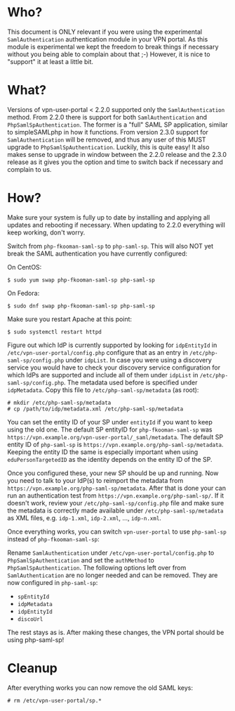 # Who?

This document is ONLY relevant if you were using the experimental 
`SamlAuthentication` authentication module in your VPN portal. As this module 
is experimental we kept the freedom to break things if necessary without you 
being able to complain about that ;-) However, it is nice to "support" it at 
least a little bit.

# What?

Versions of vpn-user-portal < 2.2.0 supported only the `SamlAuthentication`
method. From 2.2.0 there is support for both `SamlAuthentication` and 
`PhpSamlSpAuthentication`. The former is a "full" SAML SP application, similar 
to simpleSAMLphp in how it functions. From version 2.3.0 support for 
`SamlAuthentication` will be removed, and thus any user of this MUST upgrade to 
`PhpSamlSpAuthentication`. Luckily, this is quite easy! It also makes sense to 
upgrade in window between the 2.2.0 release and the 2.3.0 release as it gives 
you the option and time to switch back if necessary and complain to us.

# How?

Make sure your system is fully up to date by installing and applying all 
updates and rebooting if necessary. When updating to 2.2.0 everything will keep
working, don't worry.

Switch from `php-fkooman-saml-sp` to `php-saml-sp`. This will also NOT yet 
break the SAML authentication you have currently configured:

On CentOS:

	$ sudo yum swap php-fkooman-saml-sp php-saml-sp

On Fedora:

	$ sudo dnf swap php-fkooman-saml-sp php-saml-sp
	
Make sure you restart Apache at this point:

	$ sudo systemctl restart httpd

Figure out which IdP is currently supported by looking for `idpEntityId` in 
`/etc/vpn-user-portal/config.php` configure that as an entry in 
`/etc/php-saml-sp/config.php` under `idpList`. In case you were using a 
discovery service you would have to check your discovery service configuration 
for which IdPs are supported and include all of them under `idpList` in 
`/etc/php-saml-sp/config.php`. The metadata used before is specified under 
`idpMetadata`. Copy this file to `/etc/php-saml-sp/metadata` (as root):

	# mkdir /etc/php-saml-sp/metadata
	# cp /path/to/idp/metadata.xml /etc/php-saml-sp/metadata

You can set the entity ID of your SP under `entityId` if you want to keep 
using the old one. The default SP entityID for `php-fkooman-saml-sp` was 
`https://vpn.example.org/vpn-user-portal/_saml/metadata`. The default SP 
entity ID of `php-saml-sp` is `https://vpn.example.org/php-saml-sp/metadata`. 
Keeping the entity ID the same is especially important when using 
`eduPersonTargetedID` as the identity depends on the entity ID of the SP.

Once you configured these, your new SP should be up and running. Now you need 
to talk to your IdP(s) to reimport the metadata from 
`https://vpn.example.org/php-saml-sp/metadata`. After that is done your can 
run an authentication test from `https://vpn.example.org/php-saml-sp/`. If it 
doesn't work, review your `/etc/php-saml-sp/config.php` file and make sure 
the metadata is correctly made available under `/etc/php-saml-sp/metadata` as 
XML files, e.g. `idp-1.xml`, `idp-2.xml`, ..., `idp-n.xml`.

Once everything works, you can switch `vpn-user-portal` to use `php-saml-sp` 
instead of `php-fkooman-saml-sp`:

Rename `SamlAuthentication` under `/etc/vpn-user-portal/config.php` to 
`PhpSamlSpAuthentication` and set the `authMethod` to 
`PhpSamlSpAuthentication`. 
The following options left over from `SamlAuthentication` are no longer needed 
and can be removed. They are now configured in `php-saml-sp`:

* `spEntityId`
* `idpMetadata`
* `idpEntityId`
* `discoUrl`

The rest stays as is. After making these changes, the VPN portal should be 
using php-saml-sp!

# Cleanup 

After everything works you can now remove the old SAML keys:

    # rm /etc/vpn-user-portal/sp.*
